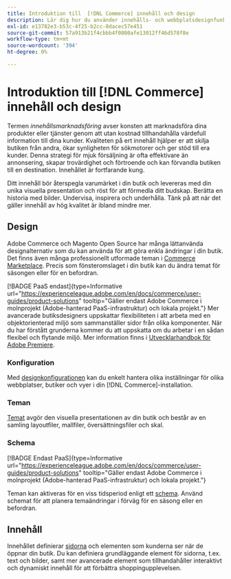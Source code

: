```yaml
---
title: Introduktion till  [!DNL Commerce] innehåll och design
description: Lär dig hur du använder innehålls- och webbplatsdesignfunktionerna för att återspegla din profilering och stil i din butik.
exl-id: e13782e3-b53c-4f25-b2cc-8dacec57e451
source-git-commit: 57a913b21f4cbbb4f0800afe13012ff46d578f8e
workflow-type: tm+mt
source-wordcount: '394'
ht-degree: 0%

---
```


# Introduktion till [!DNL Commerce] innehåll och design

Termen _innehållsmarknadsföring_ avser konsten att marknadsföra dina produkter eller tjänster genom att utan kostnad tillhandahålla värdefull information till dina kunder. Kvaliteten på ert innehåll hjälper er att skilja butiken från andra, ökar synligheten för sökmotorer och ger stöd till era kunder. Denna strategi för mjuk försäljning är ofta effektivare än annonsering, skapar trovärdighet och förtroende och kan förvandla butiken till en destination. Innehållet är fortfarande kung.

Ditt innehåll bör återspegla varumärket i din butik och levereras med din unika visuella presentation och röst för att förmedla ditt budskap. Berätta en historia med bilder. Undervisa, inspirera och underhålla. Tänk på att när det gäller innehåll av hög kvalitet är ibland mindre mer.

## Design

Adobe Commerce och Magento Open Source har många lättanvända designalternativ som du kan använda för att göra enkla ändringar i din butik. Det finns även många professionellt utformade teman i [Commerce Marketplace](../getting-started/commerce-marketplace.md). Precis som fönsteromslaget i din butik kan du ändra temat för säsongen eller för en befordran.

[!BADGE PaaS endast]{type=Informative url="https://experienceleague.adobe.com/en/docs/commerce/user-guides/product-solutions" tooltip="Gäller endast Adobe Commerce i molnprojekt (Adobe-hanterad PaaS-infrastruktur) och lokala projekt."} Mer avancerade butiksdesigners uppskattar flexibiliteten i att arbeta med en objektorienterad miljö som sammanställer sidor från olika komponenter. När du har förstått grunderna kommer du att uppskatta om du arbetar i en sådan flexibel och flytande miljö. Mer information finns i [Utvecklarhandbok för Adobe Premiere][1].

### Konfiguration

Med [designkonfigurationen](configuration.md) kan du enkelt hantera olika inställningar för olika webbplatser, butiker och vyer i din [!DNL Commerce]-installation.

### Teman

[Temat](themes.md) avgör den visuella presentationen av din butik och består av en samling layoutfiler, mallfiler, översättningsfiler och skal.

### Schema

[!BADGE Endast PaaS]{type=Informative url="https://experienceleague.adobe.com/en/docs/commerce/user-guides/product-solutions" tooltip="Gäller endast Adobe Commerce i molnprojekt (Adobe-hanterad PaaS-infrastruktur) och lokala projekt."}

Teman kan aktiveras för en viss tidsperiod enligt ett [schema](schedule.md). Använd schemat för att planera temaändringar i förväg för en säsong eller en befordran.

## Innehåll

Innehållet definierar [sidorna](pages.md) och elementen som kunderna ser när de öppnar din butik. Du kan definiera grundläggande element för sidorna, t.ex. text och bilder, samt mer avancerade element som tillhandahåller interaktivt och dynamiskt innehåll för att förbättra shoppingupplevelsen.

[1]: https://developer.adobe.com/commerce/frontend-core/guide/
